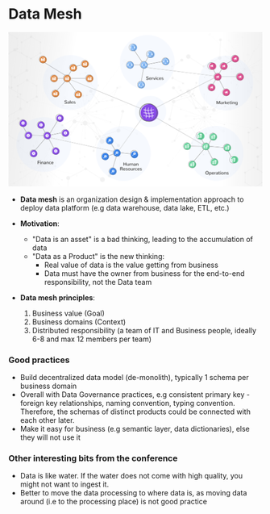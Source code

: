 # Data Mesh

![Data Mesh Illustrative](./data_mesh_illustrative.png)

* **Data mesh** is an organization design & implementation approach to deploy data platform (e.g data warehouse, data lake, ETL, etc.)
* **Motivation**:
    * "Data is an asset" is a bad thinking, leading to the accumulation of data
    * "Data as a Product" is the new thinking:
        * Real value of data is the value getting from business
        * Data must have the owner from business for the end-to-end responsibility, not the Data team

* **Data mesh principles**:
    1. Business value (Goal)
    2. Business domains (Context)
    3. Distributed responsibility (a team of IT and Business people, ideally 6-8 and max 12 members per team) 
### Good practices

* Build decentralized data model (de-monolith), typically 1 schema per business domain
* Overall with Data Governance practices, e.g consistent primary key - foreign key relationships, naming convention, typing convention. Therefore, the schemas of distinct products could be connected with each other later.  
* Make it easy for business (e.g semantic layer, data dictionaries), else they will not use it 

### Other interesting bits from the conference
* Data is like water. If the water does not come with high quality, you might not want to ingest it.
* Better to move the data processing to where data is, as moving data around (i.e to the processing place) is not good practice 